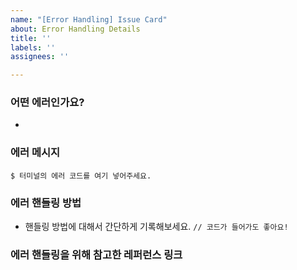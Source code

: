 ```yaml
---
name: "[Error Handling] Issue Card"
about: Error Handling Details
title: ''
labels: ''
assignees: ''

---
```


### 어떤 에러인가요?
*
### 에러 메시지
`$ 터미널의 에러 코드를 여기 넣어주세요.`
### 에러 핸들링 방법
* 핸들링 방법에 대해서 간단하게 기록해보세요.
`// 코드가 들어가도 좋아요!`
### 에러 핸들링을 위해 참고한 레퍼런스 링크
